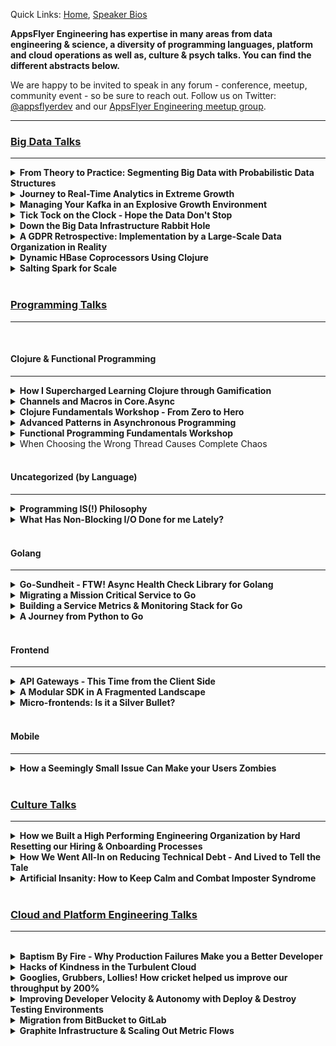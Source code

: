 
Quick Links: [Home](/), [Speaker Bios](/speaker-profiles.md)

**AppsFlyer Engineering has expertise in many areas from data engineering & science, a diversity of programming languages, platform and cloud operations as well as, culture & psych talks. You can find the different abstracts below.**  

We are happy to be invited to speak in any forum - conference, meetup, community event - so be sure to reach out.  Follow us on Twitter: [@appsflyerdev](https://www.twitter.com/appsflyerdev) and our [AppsFlyer Engineering meetup group](https://meetup.com/appsflyer).

<hr/>

### [Big Data Talks](#big-data)
<hr/>

<details><summary><strong>From Theory to Practice: Segmenting Big Data with Probabilistic Data Structures</strong></summary>

#### Short Description
Building solutions around large data sets with near real time response time is no easy feat. This requires the practical application of computer science theory to do so with minimal latency and while remaining fresh and precise.


#### Long Description
As software organizations are required to handle increasing volumes of data, probabilistic data structures and algorithms have been put to use more widely in order to find approximative solutions to problems that would be computationally prohibitive otherwise. 

At AppsFlyer, we ingest a daily 80+ billion events sent by our users, which come into our system without any schema or predefined structure. When we set out to build a new data segmentation product, which allows our users to segment these billions of events according to any logical criteria they wish to specify, we were tasked with the challenge of offering them interactive estimated unique counts of their segments in near real time.

This posed an interesting challenge from both computer science and engineering perspectives, things we needed to consider: 

- Which data structure is most appropriate? 
- Which data model would allow us to compose any number of criteria when event schemas are unknown in advance and ever changing? 
- How do you implement aggregations such as group-by over probabilistic data? 
- What database should we pick to allow for fast and scalable access to our data structures? 
- How do you do this reliably, precisely and with high freshness?
 
This talk will discuss how we built a system which allowed us to solve this problem over massive data sets with technologies such as Kafka, Spark, HBase and Theta Sketches, and all this with a Clojure backend for improved concurrency and throughput.

Speakers: [Ronen Cohen](/speaker-profiles.md#ronen-cohen)
<p>pe: Full-length Presentation</p>

<hr/>
</details>

<details><summary><strong>Journey to Real-Time Analytics in Extreme Growth</strong></summary>

#### Short Description

At AppsFlyer we have been finding ourselves the victims of our own success, with our data continuously growing, alongside the capabilities we want to enable for our clients to make better marketing decisions. This talk will dive into the evolution of our data management choices to support the changing needs of the business.

#### Long Description
At AppsFlyer we have been finding ourselves the victims of our own success, with our data continuously growing, alongside the capabilities we want to enable for our clients to make better marketing decisions. These, of course, eventually impact the technology we choose to make this all possible. This talk will dive into the evolution of our data management choices to support the changing needs of the business.

Powering more than 130 thousand mobile apps around the globe, AppsFlyer receives more than 70 billion requests a day, and as a result have a diversity of teams requiring real time performance for different use cases, whether real time attribution, monitoring, big data or web analytics. Each team has built their own technology stack to deliver on its needs. This talk will dive into the many different databases we use in-house – from Aerospike to Druid, Neo4J, Redis, to Clickhouse and even those we chose to eventually phase out. It will dive into the performance considerations for each, and the use cases we leverage each different database for, and why it’s the ideal DB for the job.

This talk will dive into our journey of how to choose the right solution for the job to implement real-time aggregation alongside batch processing over Apache Spark, and additional big data needs with Hadoop. Being able to evolve our architecture enabled us to solve recurring pains as well as aggregate 10X amounts of data with much faster response times, keep up with product demands while delivering a cheaper solution from a production cost perspective.

Speakers: [Yulia Trakhtenberg](/speaker-profiles.md#yulia-trakhtenberg), [Morri Feldman](/speaker-profiles.md#morri-feldman), [Nir Rubinstein](/speaker-profiles.md#nir-rubinstein), [Reshef Mann](/speaker-profiles.md#reshef-mann), [Adi Belan](/speaker-profiles.md#adi-belan)
<p>Type: Full-Length Presentation
<hr/>

</details>

<details><summary><strong>Managing Your Kafka in an Explosive Growth Environment</strong></summary>

#### Short Description
Kafka, many times is just a piece of the stack that lives in production that often times no one wants to touch - because it just works. At AppsFlyer, Kafka sits at the core of our infrastructure that processes billions of events daily.

#### Long Description
Kafka, many times is just a piece of the stack that lives in production that often times no one wants to touch – because it just works. At AppsFlyer, Kafka sits at the core of our infrastructure that processes billions of events daily.

This talk will share how we built our microservices architecture with Kafka as its core piece to support 70B+ requests daily. With continuous growth we needed to “learn on the job” how to improve our Kafka architecture by moving to the producer owner cluster model, breaking up our massive monolith clusters to smaller more robust clusters, and migrating from an older version of Kafka with real-time production clients & data streams. The talk will outline best practices for leveraging Kafka’s in-memory capabilities & built-in partitioning, as well as some of the tweaks and stabilization mechanisms that enable real-time performance at web-scale, alongside processes for continuous upgrades and deployments with end-to-end automation, in an environment of constant traffic growth.

Speakers: [Alon Gavra](/speaker-profiles.md#alon-gavra)
<p>Type: Full-length Presentation</p>
<hr/>

</details>

<details><summary><strong>Tick Tock on the Clock - Hope the Data Don't Stop</strong></summary>

#### Short Description
Sometimes a small error can lead to catastrophic results. This will be a postmortem talk that will detail how we nearly lost massive amounts of data, and the work undertaken under fire to bring us back from the cliff's edge.


#### Long Description
This is a story of a race against time! So hang on to your seats…

During a customer migration to a new attribution system, a huge project for AppsFlyer Engineering in 2018, we found ourselves facing a potential data loss catastrophe. It all started with the primal sin of a premature optimization made where we set the incorrect data retention timeframe for a database holding 65 billion records.

When we discovered this, with only one week to respond before the data is permanently erased, we channeled our MacGyver skills and got to work. During this session I’ll describe the chain of events that brought us to the cliff’s edge, the steps we took around the clock to save our data, and how we managed to forestall any data loss for our clients.

Speakers: [Adi Belan](/speaker-profiles.md#adi-belan)
<p>Type: Post-mortem</p>
<hr/>

</details>

<details><summary><strong>Down the Big Data Infrastructure Rabbit Hole</strong></summary>

#### Talk Description

The AppsFlyer data-infrastructure group was established to tackle the growing technical debt around the daily batch data processing - ingesting nearly 90TB a day. One of the initial tasks was focusing on fixing inexplicable corruptions which led us down a rabbit hole full of anomalies with our Spark committer, Hadoop JARs alongside interaction with our AWS S3 buckets (storing petabytes of data). This talk is our war story filled with twists and turns, a first time talk given outside of the walls of AppsFlyer walls aimed at shedding some light on what is truly involved with building a robust, real time, big data operation at scale.

Speakers: [Zohar Stiro](/speaker-profiles.md#zohar-stiro)
<p>Type: Full-length Presentation</p>
<hr/>

</details>
  
<details><summary><strong>A GDPR Retrospective: Implementation by a Large-Scale Data Organization in Reality</strong></summary>

#### Short Description
GDPR was likely one of the biggest challenges in data management that occurred in 2018.  This talk will be a one year retrospective about how it was executed in reality at a large-scale data organization.

#### Long Description
The date May 25, 2018 was a fateful day for many companies that process & store client data - particularly across the EU. On this day GDPR went into effect - and no one really knew quite what its effects would be. This talk will take you through our company's journey to compliance - the indexers we used to append & delete client data, and a retrospective of how this affected our data processing operations. This will walk you through the design through implementation, as well as expectation vs. real demand. Eventually what we imagined would be requested by hundreds of clients at best ended up being requested by tens of thousands - and continues growing, and learning how to manage this new compliance demand alongside our day to day data engineering tasks & processes was no easy feat.

Speakers: [Zohar Stiro](/speaker-profiles.md#zohar-stiro), [Ronen Cohen](/speaker-profiles.md#ronen-cohen), [Morri Feldman](/speaker-profiles.md#morri-feldman)
<p>Type: Full-length Presentation</p>
<hr/>

</details>
 
  
<details><summary><strong>Dynamic HBase Coprocessors Using Clojure</strong></summary>

#### Abstract
HBase Coprocessors allow moving nearly arbitrary code execution from the client to the HBase Region Server. For some applications, coprocessors provide a number of major advantages. For instance, moving code from the client can often increase performance by limiting data transfer over the network, especially for aggregation type processing. Also by reducing client data processing, the hardware requirements of the client can lowered. However, programming coprocessors is challenging in several ways. The development cycle for coprocessor development is slow. To try out changes to a coprocessor on a cluster, the coprocessor must be compiled and then the HBase cluster must be restarted to reload the coprocessor. In addition, trying to load a coprocesor with certain defects can crash the HBase cluster.

I will present a generic coprocessor that is able to execute arbitrary Clojure code as a solution to some of the difficulties surrounding coprocessor development. The generic Clojure coprocessor accepts queries that bring their own aggregation instructions in the form of Clojure code. The Clojure code on each query will then be dynamically compiled and executed on the cluster by the generic Clojure coprocessor. Changing specific aggregation code now simply requires rewriting the Clojure code and sending a new query, making for a much faster development cycle than with traditional coprocessor development. To allow the Clojure code to depend on external dependencies -- for instance a JSON parsing library -- the generic Clojure coprocessor also allows for loading "static" dependencies from jar files. In addition to being more dynamic, coprocessor development safety is also increased, because the most dangerous steps, loading and initializing a coprocessor, are only done once rather than each time the aggregation logic is changed. The code for the generic Clojure coprocessor along with full examples will be provided as open source on GitHub.

Speakers: [Morri Feldman](/speaker-profiles.md#morri-feldman)
<p>Type: Full-length Presentation</p>

<hr/>

</details>


<details><summary><strong>Salting Spark for Scale</strong></summary>

#### Abstract
One of the major issues that Spark batch jobs have to contend with at AppsFlyer is that our data is inherently skewed.  For instance a couple of apps account for the vast majority of our traffic.  Data skew wreaks havoc on naively written data jobs by making them perform and scale very poorly as the amount of data they need to process increases.  Recently one of our central data aggregations -- the process that prepares data for the overview dashboard -- stopped working and we had essentially reached the limit where we could no longer devote more Ram to the process to help it.  Using a technique called "Salting" to overcome the data skew that was killing this job we were able to get the job working again and make the entire process much more scalable.  I'll go over Salting in depth to explain how it works and how we are starting to use it here at AppsFlyer.
  
Speakers: [Morri Feldman](/speaker-profiles.md#morri-feldman)
<p>Type: Full-length Presentation</p>

</details>
<br/>
    
### [Programming Talks](#programming)
<hr/>
<br/>


#### Clojure & Functional Programming
<hr/>

<details><summary><strong>How I Supercharged Learning Clojure through Gamification</strong></summary>

#### Short Description
Gamification can be an excellent way to reduce the barrier of entry & quickly learn new programming languages. This talk will dive into how through a simple game you can master new syntaxes by applying concepts from languages you know & leveraging shared libraries to ramp up your coding skills.

#### Long Description
Mastering a new programming language can seem like a daunting task. As a person who has had to learn a number of new programming languages in a short amount of time, I’ve found gamification to be an excellent way to learn how to port knowledge from one language to another. This talk will dive into how through a simple game - I went through a journey of learning to code, and then was able to gain hands-on experience in a diversity of languages multiple times, when learning new languages. By applying concepts I formerly learned for Java to learn how to code in Clojure, and specifically by finding the similarities such as libraries, classes and types across languages, and then rebuilding this simple game in the new language, I quickly learned how to apply knowledge gained in other programming languages to the new language I was looking to learn. This talk will demonstrate how you can create a pet app that can teach you to too!

Speakers: [Mey Beisaron](/speaker-profiles.md#mey-beisaron)
<p>Type: Full-length Presentation</p>
<hr/>

</details>


<details><summary><strong>Channels and Macros in Core.Async</strong></summary>

#### Short Description
How to best leverage Clojure’s core.async library for good concurrency and utilization of modern multicore processors without suffering from “callback hell”.


#### Long Description
Clojure’s core.async library implements Tony Hoare’s concurrent programming model Communicating Sequential Processes — CSP. CSP is probably best known from its implementation in the Go programming. In the CSP programming model, independent processes communicate synchronously across channels. The runtime is then responsible for shifting work on and off of worker threads as needed. Such a programming model allows for achieving good concurrency and utilization of modern multicore processors without getting trapped in “callback hell.” Clojure core async provides the two pieces required to program in the CSP style — channels and the equivalent of Go’s goroutines. The channels facilitate interprocess communication and the goroutines transform sequential code to run concurrently. Surprisingly the goroutine in Clojure is implemented not as a core language feature but as a macro — the “go” macro — that rewrites any provided code into a state machine which can park rather than block a CPU thread when there is no work to do. We will examine core.async’s channels and its “go” macro in some detail as well as look at some real-world examples of using core.async channels with and without the “go” macro.


Speakers: [Morri Feldman](/speaker-profiles.md#morri-feldman)
<p>Type: Full-length Presentation</p>
<hr/>

</details>

<details><summary><strong>Clojure Fundamentals Workshop - From Zero to Hero</strong></summary>

#### Short Description
The true value of Clojure is hard to appreciate without experiencing it. Come to this course to find out what makes Clojure so special and why it is attracting so many companies and programmers.

#### Long Description
Clojure is a modern functional Lisp that runs on the JVM. It is designed to allow programmers to write programs that tackle complex problems in as simple a way as possible, adding little unnecessary overhead (i.e. it was written to be very lean). The major features of Clojure work together synergistically to provide the ability to write simple programs. For instance, developing your program at the REPL gives you quick feedback and encourages a ground up introspective development style where you are inside your running program. Some of the features that we will cover here in this course include REPL driven development, Clojure’s opinionated concurrency model and access to the proven JVM ecosystem and infrastructure. The true value of Clojure is hard to appreciate without experiencing it.

Come to this course to find out what makes Clojure so special and why it is attracting so many companies and programmers.

This workshop is targeted to those new to both Clojure and / or functional programming. We will introduce Clojure and teach you how to use it effectively and idiomatically. Students will build a realistic, but simple HTTP-based service designed to introduce them to many of Clojure’s concepts and facilities.

Through a mixture of exposition and hands-on coding students will learn the following:

* Sequence model
* Immutability
* REPL-driven development
* Creating a project
* Data Oriented Programming
* Concurrency model
* Host interop
* Data specification using Clojure.spec
* CSP with core.async
* Macro system


**Agenda
Each is a 20 minute talk with 10 minutes of practice.**

#### Session 1
a. Basic Basics, addition subtraction, repl, editor
b. Map reduce filter – higher order functions
c. Namespaces, project organization, compilation?
- 30 Minute Break

#### Session 2
a. Setup a web app – ring middleware function composition
b. Immutability – both from hands-on, as well as theoretical persistent data structures
c. Atoms, start using them in web app immediately
- 30 Minute Break

#### Session 3
a. Routing / endpoints in web app. Starting / stopping threads
b. Core async to connect twitter read / processor threads
c. Finish the web app – resetting / getting histogram
- 30 Minute Break

* API for web app – 
* Start / stop reading from Twitter
* Get the current histogram
* Reset the histogram

Speakers: [Ronen Cohen](/speaker-profiles.md#ronen-cohen), [Ido Barkan](/speaker-profiles.md#ido-barkan), [Morri Feldman](/speaker-profiles.md#morri-feldman)
<p>Type: Workshop (90 Minutes - 8 Hours)</p>
<hr/>

</details>

<details><summary><strong>Advanced Patterns in Asynchronous Programming</strong></summary>

#### Talk Description
This talk will cover some advanced compositional patterns with Scala Futures, in order to build and use higher level abstractions when dealing with async code.

Using Futures as a basic building block for concurrent, async code has become pervasive in the past few years and for a good reason. However, when moving from the traditional synchronous code to the async one, a set of patterns that were obvious to implement before now seem to be more challenging. The aim of this talk is to show few examples of these patterns implemented with Scala futures in an async and non blocking manner. We will present the usage pattern and the implementation in order to show the principles of properly handling async code.

In the talk we will use Scala code but the principles are universal and apply to other languages and future implementations. 

Speakers: [Michael Arenzon](/speaker-profiles.md#michael-arenzon), [Asy Ronen](/speaker-profiles.md#asy-ronen)
<p>Type: Full-length Presentation</p>
<hr/>
</details>


<details><summary><strong>Functional Programming Fundamentals Workshop</strong></summary>

#### Talk Description
This workshop aims to be the entry point for developers into the world of functional programming. We'll talk about various functional programming paradigms such as:
- Referential Transparency
- Immutability
- Higher Order Functions and more

Examples and hands on training will be via the Clojure programming language. After learning about the fundamentals of FP concepts (and getting our hands "dirty" with some Clojure code), we will progress to modeling and building a simple web app. We'll start small and show how FP principles lend themselves to our solution. Depending on how much time there is for workshops this can be very short intro or a much longer fundamentals course.

 

Speakers: [Ronen Cohen](/speaker-profiles.md#ronen-cohen), [Morri Feldman](/speaker-profiles.md#morri-feldman), [Nir Rubinstein](/speaker-profiles.md#nir-rubinstein), [Ido Barkan](/speaker-profiles.md#ido-barkan)
<p>Type: Workshop (90 Minutes to Full Day)</p>
<hr/>
</details>


<details><summary>When Choosing the Wrong Thread Causes Complete Chaos</summary>

#### Talk Description
When you process billions of requests a day concurrency & multi-threading is critical for performance. As heavy users of Aerospike & Clojure as our primary backend language, we needed to write a clj library for Aerospike as there wasn't anything readily available. As part of its functionality we thought it would be useful for the library to encode and decode DB values to work with the diversity of serialization methods we use across our DBs (JSON, gzip, protobuf, etc). However, we had a bit of an oversight in making the library non-blocking, and an even bigger mistake of having the wrong thread do the decoding. All this created an extremely slow performance on high load of our production clients. We will dive into how we handled the issue rapidly in real time & the lessons learned.

Speakers: [Ido Barkan](/speaker-profiles.md#ido-barkan)
<p>Type: Full-length Presentation, Post-Mortem</p>
</details>


<br/>

#### Uncategorized (by Language)
<hr/>


<details><summary><strong>Programming IS(!) Philosophy</strong></summary>

#### Talk Description
What is it about philosophy that, even today, makes people sit and debate about seemingly "nothing"? How can these vague notions and abstractions have any relevance in today's world of hard facts and cold logic? In my talk, I'll try and show how philosophy, with emphasis of linguistic philosophy, relates closely to what we do in our everyday lives as programmers. How simple things like programming language selection and trying to define a bug or name a service, are all issues that carry a much more significant meaning and context than we usually give them - I'll try, for the duration of this session, to give a glimpse behind the curtain of some of our (mis)conceptions about our world of software engineering.

The talk outline would be as follows:
1. General background about me, my education and how I found myself at the high-tech world 
2. Core concepts of linguistic philosophy and their relation to programming 
3. Intro to Witgenstein and the 7 value propositions of his tractatus 
4. How the 7 value propositions translate into programming 
5. Choosing a programming language based on all the principles above - more than a simple “low level vs. high level” or “OO vs Functional”
 

Speakers: [Nir Rubinstein](/speaker-profiles.md#nir-rubinstein)
<p>Type: Full-length Presentation</p>
<hr/>
</details>



<details><summary><strong>What Has Non-Blocking I/O Done for me Lately?</strong></summary>

#### Talk Description
Non-blocking IO is an often misunderstood piece of programming. This talk will dive into what non-blocking IO actually is, how it works, and how to increase your throughput by a few orders of magnitude. We will review the C10K problem, and why we can't just add more threads? I will also speak about when it's worth the extra complexity price, and how can you get there relatively easily once you make the choice to do so.

Speakers: [Eran Harel](/speaker-profiles.md#eran-harel)
<p>Type: Full-length Presentation</p>
<hr/>
</details>


<br/>

#### Golang
<hr/>


<details><summary><strong>Go-Sundheit - FTW! Async Health Check Library for Golang</strong></summary>

#### Short Description

We recently open sourced an in-house library Go-Sundheit, to provide support for defining service health for golang services - this enables gophers to register async health checks for dependencies and the service itself - a pretty nifty tool in a dynamic CI/CD environment based on golang.

#### Long Description

At AppsFlyer we face the same issues that many other fast growing companies have to deal with - we have a considerably large operation, where we practice continuous delivery, and we’d like our deployments and runtime to be as safe as possible (mostly, so we can sleep well at night). This normally means that you’d like to know as soon as possible that your deployment has gone bad, or that a resource that your service depends on is now in bad shape.  

Enter Go-Sundheit. We recently started making the migration from Clojure to Go for some of our mission critical services, and in order to be able to have a more holistic view on the performance of our apps we needed to implement some health monitoring capabilities  This talk will present the open source library Go-Sundheit, a library built to provide support for defining service health for golang services. This allows you to register async health checks for your dependencies and the service itself, and provides a health endpoint that exposes their status. This session we will dive into some of the primary use cases where this is useful, and present a short demo for how to get started.


Speaker: [Eran Harel](/speaker-profiles.md#eran-harel)
<p>Type: Full-length Presentation</p>

</details>

<details><summary><strong>Migrating a Mission Critical Service to Go</strong></summary>

#### Short Description
This talk will dive into how we rewrote one of our production services in Go, leveraging Golang’s natives proxy implementation and routines alongside its async capabilities for improved scale & throughput of web services, enabling exponentially improved performance.

#### Long Description
AppsFlyer, a leading mobile attribution & marketing analytics platform, processes nearly 70+ billion HTTP requests a day (approximately 50 million requests a minute), and is built using a microservices architecture. The entry point to the system that wraps all of the frontend services is a mission-critical (non-micro) service called the API Gateway. This essentially serves as a single point for routing traffic from customers to our backend services, simplifying authentication and authorization exponentially for our clients, but with the tradeoff of also potentially being a single point of failure.

Originally, this service was written in Clojure. As traffic grew - it became apparent that the code for the API gateway was too complex, and needed constant refactoring to enable the throughput required. Once the service became too unstable, we realized the we needed to rewrite the project completely - either in Clojure (just better), or explore other language options as well. This project decided to forego cognitive biases - and explore new language to rewrite the service to. After benchmarking, Go was selected and then went through a rigorous design phase, then rewrite, migration of production services, and benchmarking for improved performance. This talk will walk you through how to qualify a new language to introduce for mission critical production services, best practices for rewriting and migrating production services.

**Talk Outline:**
* Brief intro to describe technology stack & scenario 
* Previous architecture and need for rewrite 
* Benchmarking Clojure vs. other languages 
* Design, Implementation, Architecture 
* Migration + Benchmarking performance improvements 
* Q&A


Speakers: [Asy Ronen](/speaker-profiles.md#asy-ronen), [Yuri Kalinin](/speaker-profiles.md#yuri-kalinin)
<p>Type: Full-length Presentation</p>
<hr/>
</details>


<details><summary><strong>Building a Service Metrics & Monitoring Stack for Go</strong></summary>

#### Short Description
As a JVM-less language, this talk will dive into how we built a monitoring and metrics library for Go to be interoperable with additional in-house JVM libraries such as Clojure, Scala, and Javascript.

#### Long Description
AppsFlyer is largely a Clojure shop, that is a language that requires JVM to run a prerequisite. We recently decided to rewrite one of our mission-critical services in Go, to achieve better performance. While leveraging Go improved throughput, it is not a JVM based language, and in order to achieve out of the box services such as memory usage metrics, garbage collectors and more, for Go this needs to be written from scratch. This talk will dive into how we built a monitoring and metrics library for Go to be interoperable with JVM libraries such as Clojure, Scala, and Javascript to enable cross-language efficiency - and well as work with other parts of the stack including Redis & Kafka.

The talk will begin with outlining the difference between the two metrics stacks, out of the box support for each language and mapping the gaps for migration to Go. We will then dive into the challenges with interoperability between different languages in a production environment, as well as the challenges with writing language-specific libraries from scratch for production services - and will finish with a short demo of the AppsFlyer Go Metrics library, based on Grafana + Go (that will be open sourced once it is production-grade).

If time allows, we will also tell a short tale from the trenches about a bug that was discovered after rolling out the service to production of routines that would open (and not close), that caused a spike in requests, that would never have been discovered had we not written the new services along with the metrics libraries to properly monitor them, which eventually would have led to a massive production failure.

**Talk Outline:**
* Intro to technology stack - JVM vs. Go Metrics Stack
* Interoperability challenges between languages and environments
* Writing a Go-specific metrics stack to be interoperable with other JVM-based languages
* Short Demo (AppsFlyer Grafana Go Library - AF Go Metrics) 


Speakers: [Asy Ronen](/speaker-profiles.md#asy-ronen), [Yuri Kalinin](/speaker-profiles.md#yuri-kalinin)
<p>Type: Full-length Presentation</p>
<hr/>
</details>

<details><summary><strong>A Journey from Python to Go</strong></summary>

#### Abstract

I love Python. It has been my go-to language for the past five years. But the growth in the popularity and maturity of Go, alongside the strong user base, made me think about how I can add it into my tool set.

In this talk, I'm going to tell you about my journey from Python to Go, and provide you with some tips and expose you to some of the resources that helped me succeed on this journey and live to tell the tale.  I will dive into some of the main differences, and how to minimize the learning curve, as well as some of the excellent libraries and tools that enabled me to ramp up my Go coding skills pretty quickly & painlessly.

Speaker: [Elad Leev](/speaker-profiles.md#elad-leev)
<p>Type: Full-length Presentation</p>

<hr/>
</details>

<br/>

#### Frontend
<hr/>


<details><summary><strong>API Gateways - This Time from the Client Side</strong></summary>

#### Abstract

API gateways are a common practice - usually the "public face" of your internal system & are served via one or more backend services.

Besides providing a uniform API, they also facilitate a standard way of authentication, permissions, versioning & much more.
What if we could gain some of those benefits when we build our web applications? 

What if we could compose our app from multiple agnostic parts, each with its different underlying technology & version, thus, enforcing a global authentication flow without rebuilding the whole system?

This talk will show you how we took the core concepts of an API gateway & applied them as the base architecture for our web apps, & scaled to 30+ apps in production while sharing libraries of various versions, managing a global state, routing & more.

Speakers: [Shimi Bar](/speaker-profiles.md#shimi-bar), [Liron Cohen](/speaker-profiles.md#liron-cohen)
<p>Type: Full-length Presentation</p>

<hr/>
</details>
 

<details><summary><strong>A Modular SDK in A Fragmented Landscape</strong></summary>

#### Abstract

Web SDKs need to provide a host of capabilities & are a contradiction in terms - on the one hand, they need to be "fully baked" & "closed" in order to provide a uniform API. On the other hand, they need to be flexible in order to support future development & a wide range of clients.

While this can be achieved by "baking" a custom SDK per client - this is not very scalable (nor practically applicable with a business in exponential growth). In order to be able to deliver on the promise of modularity, we wanted to enable users to decide which capabilities they want to enable, without having to define this in advance.  This talk will dive into the development methodology we used in-house to support this, & eventually, how we serve multiple SDKs in a uniform manner to a diversity of clients.

Speakers: [Shimi Bar](/speaker-profiles.md#shimi-bar), [Liron Cohen](/speaker-profiles.md#liron-cohen)
<p>Type: Full-length presentation</p>
<hr/>
</details>

<details><summary><strong>Micro-frontends: Is it a Silver Bullet?</strong></summary>

#### Short Description
Micro-frontends - is it just a hyped out buzzword or do they live up to their promise? This talk will cover how we architected our micro-frontends solution, the challenges we encountered, how we overcame them - and answer the ultimate question, are micro-frontends worth the hype?

#### Long Description
Micro-Frontends are gaining a lot of traction these days as the “silver bullet” solution to the former monolith project architecture, essentially the frontend variation on microservices. If you’re not familiar with micro-frontends, and how to implement them in your environment, you might find yourself asking “am i missing out on something important?” or “what does this even mean?”

In this talk, I will walk you through our journey where we found ourselves accumulating independent monolithic frontend stacks - and had to find a better way to manage and maintain these stacks in a hyper-growth environment. We will present how we migrated to this loosely-coupled architecture of independent projects and eventually were able to grow to 25+ micro-frontend projects that helped us optimize our development and achieve our goals more rapidly, the challenges we encountered that made our lives miserable - and how we overcame them, and finally will try to answer the ultimate question “are micro-frontends really a silver bullet?

Speakers: [Shimi Bar](/speaker-profiles.md#shimi-bar), [Liron Cohen](/speaker-profiles.md#liron-cohen)
<p>Type: Full-length Presentation</p>
<hr/>
</details>


<br/>

#### Mobile
<hr/>

<details><summary><strong>How a Seemingly Small Issue Can Make your Users Zombies</strong></summary>

#### Talk Description
Our SDK is used by more than 130K+ applications, and is what delivers all of our incoming traffic from the different platforms being used.  Recently, we encountered a critical issue, that prevented any incoming traffic from Android devices to AppsFlyer.

As part of our anti-fraud solution, we use the Dexguard algorithm to prevent reverse engineering, where the large majority of our 130K apps use the same tool. However, due to the issue, some source files in the SDK were corrupted on the client-side, breaking the backbone of the SDK, basically shutting down the outgoing mobile SDK traffic to AppsFlyer.  This talk will dive into the timeline of the incident, decisions we took in real time to mitigate the incident & the lessons we learned that we think can help others in a similar situation.


Speakers: [Maxim Shoustin](#)
<p>Type: Full-length Presentation, Post-Mortem</p>
<hr/>
</details>

<br/>

### [Culture Talks](#culture)
<hr/>


<details><summary><strong>How we Built a High Performing Engineering Organization by Hard Resetting our Hiring & Onboarding Processes</strong></summary>

#### Short Description
One of the long-standing anomalies in the tech industry is the focus on engineering products, but less so on engineering organizational culture.  Building great products, and hiring excellent engineers is a by-product of culture that needs to be constantly improved and evaluated.

#### Long Description
Have you ever found yourself struggling to build an engineering organization that is quality-driven with consistently great results?  When we analyzed why we didn't feel our organization was performing at the level we had anticipated, we reverse engineered this to fundamental issues with our culture.  Once we started working on this it had a ripple effect to our hiring process & then our onboarding process as well.  This talk will dive into how we refactored our hiring & onboarding to set up new hires for success from day one. This ultimately delivered a well-oiled high performing engineering organization through a practically applicable methodology that is easily replicable. This not only enabled us to improve the quality of our hires, but also retain excellent talent in the long-term.

Speakers: [Gilad Katz](/speaker-profiles.md#gilad-katz)
<p>Type: Full-length Presentation</p>
<hr/>
</details>

<details><summary><strong>How We Went All-In on Reducing Technical Debt - And Lived to Tell the Tale</strong></summary>

#### Short Description
A common modus operandi in many companies is "if it ain't broke - don't fix it" - this talk will demonstrate how to change this mindset to create higher performing engineering organizations.

#### Long Description
Imagine the technical debt of a startup in exponential growth for six consecutive years (growing from five engineers to 160 over this period, and from 10M daily events to over 70B). During this time, and up to the last 2 years the team focused on product expansion with a “if it ain't broke don’t fix it” attitude, resulting in inherent bugs, system instability & more than 80% of our team focused on maintenance. This will be a tale of how we went all-in on reducing technical debt by allocating more than 70% of the team for 1.5 years to reduce debt. I will share how we rewrote our core engine - at a time of extreme growth, while virtually putting on hold the rollout of any new features - a brave move in a competitive market. After two years into the process we managed to reduce the maintenance effort, number & severity of production issues - with the upside of increasing our velocity significantly. This was all made possible by instilling a culture of craftsmanship that was part of the re-engineering process, that has only been strengthen through this process.


<p>Speakers: [Gilad Katz](/speaker-profiles.md#gilad-katz)</p>
<p>Type: Full-length Presentation</p>
<hr/>
</details>

<details><summary><strong>Artificial Insanity: How to Keep Calm and Combat Imposter Syndrome</strong></summary>

#### Talk Description
We've all suffered from imposter syndrome from time to time.  But it turns out imposter syndrome has some really clear patterns, and there are actually a few simple tips and tricks to start appreciating ourselves more.  This talk will provide some tools to help you keep calm and focus on your small successes  that eventually translate to big successes - similar to Kaizen.  And that all this starts with allowing ourselves to be human first and foremost.

Speakers: [Sharone Zitzman](/speaker-profiles.md#sharone-zitzman)
Type: Ignite / Lightning Talk (5-10 Minutes) or Full-Length
<hr/>
</details>
<br/>

### [Cloud and Platform Engineering Talks](#cloud)
<hr/>
<br/>

<details><summary><strong>Baptism By Fire - Why Production Failures Make you a Better Developer</strong></summary>

#### Short Description
Taking end-to-end ownership of your production code, enables you to understand the operational aspects even the best code encounters - and will contribute to improved coding practices.

#### Long Description
As developers, we are constantly focused on writing elegant and cutting edge code, however, meaningful code eventually lives 99% of its life in production, and becomes “someone else’s problem”. As with all code, issues are bound to arise and someone will have to deal with them (probably at 3 AM after a pagerduty call). At AppsFlyer all developers are expected to own their code end-to-end, to create a greater sense of commitment to its quality, and enable more rapid turnaround on debugging issues. Three years of being on the on-call rotation for mission critical services at AppsFlyer have taught me some hard lessons, but made me a better developer along the way. In this session I’ll dive into best practices for how to approach production issues as developers, some of the lessons I’ve learned about a developer managing production code, and how this ultimately makes us (much) better coders.

Speakers: [Adi Belan](/speaker-profiles.md#adi-belan)
Type: Full-length Presentation
<hr/>
</details>
  
<details><summary><strong>Hacks of Kindness in the Turbulent Cloud</strong></summary>

#### Short Description
Efficiently managing large fleets on the cloud from the networking to security & even cost management often takes years to cultivate expertise in, and optimize.  

#### Long Description
Efficiently managing large fleets on the cloud from the networking to security & even cost management often takes years to cultivate expertise in, and optimize.  This is especially true when leveraging opportunistic cloud capabilities such as spot instances at scale, which in itself requires intelligent & reliable auto-scaling for a large-scale production operation - which in our case means serving more than 80B+ requests daily, while ingesting more than 90TB a day. This talk will provide you with some effective hacks of the trade that we learned in real time & through years of optimizations, to help survive the turbulent & continuously evolving cloud world, including: 

- Serving 80B requests on one endpoint with multiple ELBs
-  Whitelisting many IPs for your customers without compromising security
-  Managing spot instances like a champ
- Bypassing DHCP options set
- Balancing subnet IP allocation
- Doing it right: Bind & Route53
- Controlling co-location in a cluster
- Balancing traffic out with multiple NAT gateways
- Connecting to multiple regions via one VPN
- Tags & Cost management

Speakers: [Ariel Moskovich](/speaker-profiles.md#ariel-moskovich)
<p>Type: Full-length Presentation</p>
<hr/>
</details>


<details><summary><strong>Googlies, Grubbers, Lollies! How cricket helped us improve our throughput by 200%</strong></summary>

#### Short Description
Overnight the traffic to our postback sender service suddenly increased by 50% because of one of our client's apps.  This will be a story of how we learned to handle these spikes in real time, and even improved throughput and performance in the long run.

#### Long Description
I never imagined I’d know who Indian cricket star Rohit Sharma is, but then traffic to our real-time HTTP request sender service suddenly increased from 20 to 40 million events per minute. The reason? An app streaming the first game of the Indian cricket season. While growth is a good thing, we found ourselves unprepared for this sudden spike & needed to scramble. Initially we just threw money at the problem, but this wasn't sustainable. My talk will describe how we found low-cost, programmatic and architectural solutions to this problem and how we prepared ourselves to handle massive spikes like these on top of our existing 70 billion events per day. I'll explain our process of profiling, performance enhancement techniques, and some important lessons learned along the way.

Speakers: [Ethan Pransky](/speaker-profiles.md#ethan-pransky)
Type: Full-length Presentation, Post-Mortem
<hr/>
</details>



<details><summary><strong>Improving Developer Velocity & Autonomy with Deploy & Destroy Testing Environments</strong></summary>

#### Short Description
On demand testing environments fundamentally changed the quality & velocity of how we ship code - and you can too!

#### Long Description
One of the critical factors for development velocity is software correctness. Our ability to develop and ship new features fast is bound by our ability to validate several aspects of the change: 
* Does the feature meet the requirements? 
* How does the feature affect existing code, and how can it affect the production environment? With continuous codebase growth and new features being added, naturally our productivity decreases, and our need to improve the guarantees for quality and correctness increase.

In this talk, I’ll focus on testing environments: why developers need a self-service platform to create a full functioning environment on-demand, how such environments should be managed, and how can one restore part of the lost velocity. I’ll cover an internal system we use at AppsFlyer called ‘Namespaces’ that addresses the issue with the help of Mesos / Marathon, Docker, Traefik, and Consul.

Speakers: [Michael Arenzon](/speaker-profiles.md#michael-arenzon)
Type: Full-length Presentation
[Recording](#)
<hr/>
</details>


<details><summary><strong>Migration from BitBucket to GitLab</strong></summary>

#### Talk Description
AppsFlyer migrated its entire git operation, with production clients from BitBucket to Gitlab.  This talk will dive into what was involved with the migration process - from building the architecture through selecting the tooling and eventually how we built our very own self-serve API abstraction over the GitLab API.  Some of the points the talk will review:
* The migration process - from Mercurial to Git, how to move all projects, how to get developer buy-in and the lessons learned during the process
* Architecture - How we built it, the challenges we faced, how we built our DR solution, alongside the distributed backup  
* Building monitoring for the environment
* Self-service, tooling & and some pro tips and tricks for working with Gitlab

While this will be a talk about our Gitlab implementation, it will also provide key takeways for making such a migration in a large-scale engineering organization.


Speakers: [Elad Leev](/speaker-profiles.md#elad-leev)
<p>Type: Full-length Presentation</p>
<hr/>
</details>


<details><summary><strong>Graphite Infrastructure & Scaling Out Metric Flows </strong></summary>

#### Talk Description
Graphite is the de-facto standard for metrics storage and visualization, which allows every developer to get a fast and clear view of application performance, connections with other parts of the stack, and troubleshoot it easily. 

But if you do not cook it right, it could be slow and frustrating. In this talk we will share our methods for metrics processing, we will look under the Graphite hood and will concentrate on high load & multi-region Graphite stack setup within AWS. We will take a look at all the ways that metrics are passed from the application to a point on the graph.

We will speak about the main problems with the Graphite stack that many teams struggle with, when it comes to scale, our processes for dealing with these challenges, and making the most of the data.  


Speakers: [Vladimir Mevzos](#)
Type: Full-length Presentation
</details>


  
<!--
<details><summary>...</summary> -->

<!-- #### Short Description -->

<!-- #### Long Description -->


<!-- Speakers: [#](#)
Type: Full-length Presentation
</details>
<p>  -->
